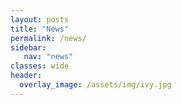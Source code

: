 ```yaml
---
layout: posts
title: "News"
permalink: /news/
sidebar:
   nav: "news"
classes: wide
header:
  overlay_image: /assets/img/ivy.jpg
---
```


